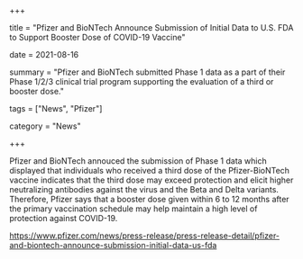 +++

title = "Pfizer and BioNTech Announce Submission of Initial Data to U.S. FDA to Support Booster Dose of COVID-19 Vaccine"

date = 2021-08-16

summary = "Pfizer and BioNTech submitted Phase 1 data as a part of their Phase 1/2/3 clinical trial program supporting the evaluation of a third or booster dose."

tags = ["News", "Pfizer"]

category = "News"

+++

Pfizer and BioNTech annouced the submission of Phase 1 data which displayed that individuals who received a third dose of the Pfizer-BioNTech vaccine indicates that the third dose may exceed protection and elicit higher neutralizing antibodies against the virus and the Beta and Delta variants. Therefore, Pfizer says that a booster dose given within 6 to 12 months after the primary vaccination schedule may help maintain a high level of protection against COVID-19.

https://www.pfizer.com/news/press-release/press-release-detail/pfizer-and-biontech-announce-submission-initial-data-us-fda
